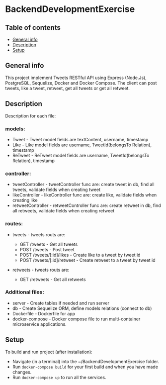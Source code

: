 # BackendDevelopmentExercise
## Table of contents
* [General info](#general-info)
* [Description](#description)
* [Setup](#setup)

## General info
This project implement Tweets RESTful API using Express (Node.Js), PostgreSQL, Sequelize, Docker and Docker Compose. The client can post tweets, like a tweet, retweet, get all tweets or get all retweet. 

## Description
Description for each file:

### models:

  * Tweet - Tweet model fields are textContent, username, timestamp
  * Like - Like model fields are username, TweetId(belongsTo Relation), timestamp
  * ReTweet - ReTweet model fields are username, TweetId(belongsTo Relation), timestamp
  
### controller:
  * tweetController - tweetController func are: create tweet in db, find all tweets, validate fields when creating tweet
  * likeController - likeController func are: create like, validate fields when creating like
  * retweetController - retweetController func are: create retweet in db, find all retweets, validate fields when creating retweet
  
### routes:
  * tweets - tweets routs are:
    * GET /tweets - Get all tweets
    * POST /tweets - Post tweet
    * POST /tweets/[:id]/likes - Create like to a tweet by tweet id
    * POST /tweets/[:id]/retweet - Create retweet to a tweet by tweet id
  
  * retweets - tweets routs are:
    * GET /retweets - Get all retweets

### Additional files:
  * server - Create tables if needed and run server
  * db - Create Sequelize ORM, define models relations (connect to db)
  * Dockerfile - Dockerfile for app
  * docker-compose -  Docker compose file to run multi-container microservice applications.


## Setup
To build and run project (after installation):

* Navigate (in a terminal) into the ~/BackendDevelopmentExercise folder.
* Run ```docker-compose build``` for your first build and when you have made changes.
* Run ```docker-compose up``` to run all the services.

